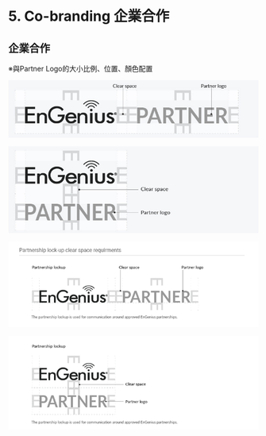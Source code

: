 # 5. Co-branding 企業合作

## 企業合作

※與Partner Logo的大小比例、位置、顏色配置

![](../.gitbook/assets/gong-zuo-qu-yu-1-fu-ben-16100.jpg)

![](../.gitbook/assets/gong-zuo-qu-yu-1-fu-ben-17100.jpg)

![](../.gitbook/assets/gong-zuo-qu-yu-1-fu-ben-13.png)

![](../.gitbook/assets/gong-zuo-qu-yu-1-fu-ben-14.png)

